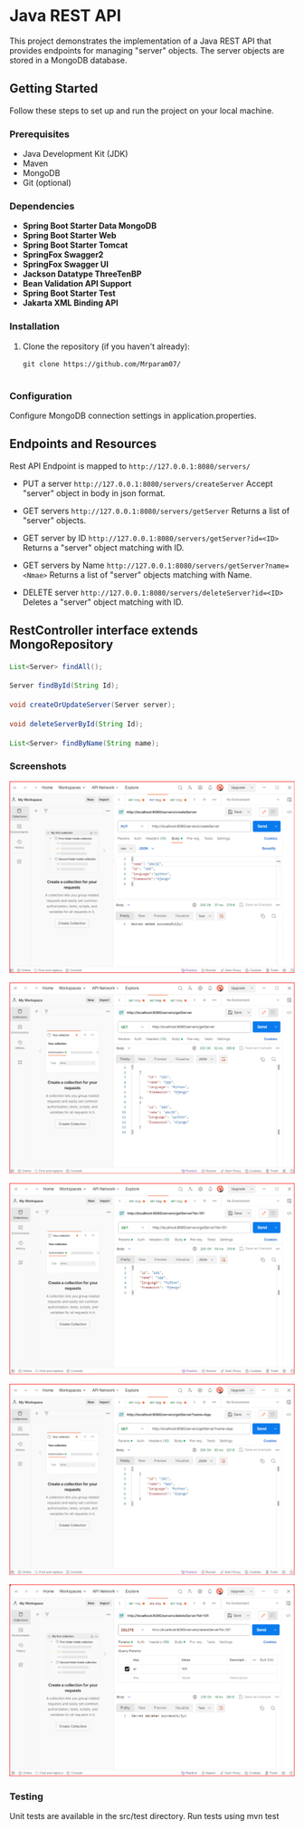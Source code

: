 # Java REST API

This project demonstrates the implementation of a Java REST API that provides endpoints for managing "server" objects. The server objects are stored in a MongoDB database. 

## Getting Started

Follow these steps to set up and run the project on your local machine.

### Prerequisites

- Java Development Kit (JDK)
- Maven
- MongoDB
- Git (optional)

### Dependencies

- **Spring Boot Starter Data MongoDB**
- **Spring Boot Starter Web**
- **Spring Boot Starter Tomcat**
- **SpringFox Swagger2**
- **SpringFox Swagger UI**
- **Jackson Datatype ThreeTenBP**
- **Bean Validation API Support**
- **Spring Boot Starter Test**
- **Jakarta XML Binding API**

### Installation

1. Clone the repository (if you haven't already):

   ```shell
   git clone https://github.com/Mrparam07/


### Configuration
Configure MongoDB connection settings in application.properties.

## Endpoints and Resources
Rest API Endpoint is mapped to `http://127.0.0.1:8080/servers/`

- PUT a server	`http://127.0.0.1:8080/servers/createServer`
Accept "server" object in body in json format.

- GET servers	`http://127.0.0.1:8080/servers/getServer`
Returns a list of "server" objects.

- GET server	by ID	`http://127.0.0.1:8080/servers/getServer?id=<ID>`
Returns a  "server" object matching with ID.

- GET servers	by Name	`http://127.0.0.1:8080/servers/getServer?name=<Nmae>`
Returns a list of "server" objects matching with Name.

- DELETE server	`http://127.0.0.1:8080/servers/deleteServer?id=<ID>`
Deletes a  "server" object matching with ID.

## RestController interface extends MongoRepository

```java
List<Server> findAll();
    
Server findById(String Id);
    
void createOrUpdateServer(Server server);
    
void deleteServerById(String Id);
    
List<Server> findByName(String name);
```

### Screenshots

![PutPostManIO](https://github.com/Mrparam07/Kaiburr-Assignment/blob/main/Task-1/Screenshots/createServerTask1.png)

![GetAllServerPostManIO](https://github.com/Mrparam07/Kaiburr-Assignment/blob/main/Task-1/Screenshots/getServerTask1.png)

![GetServByIdPostManIO](https://github.com/Mrparam07/Kaiburr-Assignment/blob/main/Task-1/Screenshots/getServerByIDTask1.png)

![GetServByNamePostManIO](https://github.com/Mrparam07/Kaiburr-Assignment/blob/main/Task-1/Screenshots/getServerByNameTask1.png)

![DelPostManIO](https://github.com/Mrparam07/Kaiburr-Assignment/blob/main/Task-1/Screenshots/deleteServerTask1.png)

### Testing
Unit tests are available in the src/test directory. Run tests using mvn test
